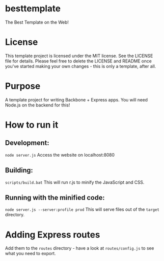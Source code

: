 besttemplate
============

The Best Template on the Web!

License
=======
This template project is licensed under the MIT license.  See the LICENSE file for details.  Please feel free to delete
the LICENSE and README once you've started making your own changes - this is only a template, after all.

Purpose
=======

A template project for writing Backbone + Express apps.  You will need Node.js on the backend for this!

How to run it
=============

Development:
------------
`node server.js`
Access the website on localhost:8080

Building:
---------
`scripts/build.bat`
This will run r.js to minify the JavaScript and CSS.

Running with the minified code:
-------------------------------
`node server.js --server:profile prod`
This will serve files out of the `target` directory.

Adding Express routes
=====================
Add them to the `routes` directory - have a look at `routes/config.js` to see what you need to export.
